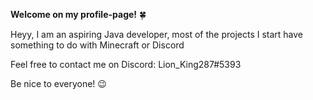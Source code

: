 **Welcome on my profile-page!** 🍀

Heyy, I am an aspiring Java developer, 
most of the projects I start have something to do with Minecraft or Discord 

Feel free to contact me on Discord: Lion_King287#5393

Be nice to everyone! 😉
